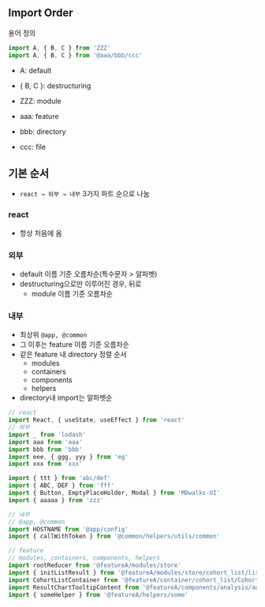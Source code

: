 ## Import Order

용어 정의
```js
import A, { B, C } from 'ZZZ'
import A, { B, C } from '@aaa/bbb/ccc'
```
- A: default
- { B, C }: destructuring
- ZZZ: module

- aaa: feature
- bbb: directory
- ccc: file

## 기본 순서
 - `react → 외부 → 내부` 3가지 파트 순으로 나눔

### react
- 항상 처음에 옴

### 외부

- default 이름 기준 오름차순(특수문자 > 알파벳)
- destructuring으로만 이루어진 경우, 뒤로
  - module 이름 기준 오름차순

### 내부

- 최상위 `@app, @common`
- 그 이후는 feature 이름 기준 오름차순
- 같은 feature 내 directory 정렬 순서
  - modules
  - containers
  - components
  - helpers
- directory내 import는 알파벳순

```js
// react
import React, { useState, useEffect } from 'react'
// 외부
import _ from 'lodash'
import aaa from 'aaa'
import bbb from 'bbb'
import eee, { ggg, yyy } from 'eg'
import xxx from 'xxx'

import { ttt } from 'abc/def'
import { ABC, DEF } from 'fff'
import { Button, EmptyPlaceHolder, Modal } from 'MDwalks-UI'
import { aaaaa } from 'zzz'

// 내부
// @app, @common
import HOSTNAME from '@app/config'
import { callWithToken } from '@common/helpers/utils/common'

// feature
// modules, containers, components, helpers
import rootReducer from '@featureA/modules/store'
import { initListResult } from '@featureA/modules/store/cohort_list/listResult'
import CohortListContainer from '@featureA/container/cohort_list/CohortListContainer'
import ResultChartTooltipContent from '@featureA/components/analysis/adverse_event/ResultChartTooltipContent'
import { someHelper } from '@featureA/helpers/some'
```